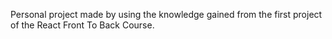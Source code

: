 Personal project made by using the knowledge gained from the first project of the React Front To Back Course.

